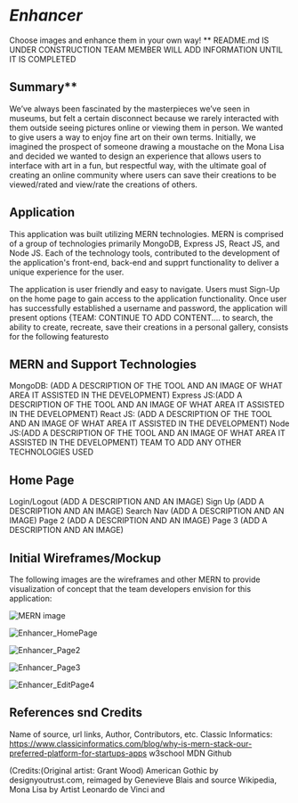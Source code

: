 # _Enhancer_
Choose images and enhance them in your own way!
                                                      ** README.md IS UNDER CONSTRUCTION
                                          TEAM MEMBER WILL ADD INFORMATION UNTIL IT IS COMPLETED
## Summary**
We’ve always been fascinated by the masterpieces we’ve seen in museums, but felt a certain disconnect because we rarely interacted with them outside seeing pictures online or viewing them in person.  We wanted to give users a way to enjoy fine art on their own terms.  Initially, we imagined the prospect of someone drawing a moustache on the Mona Lisa and decided we wanted to design an experience that allows users to interface with art in a fun, but respectful way, with the ultimate goal of creating an online community where users can save their creations to be viewed/rated and view/rate the creations of others.

## Application
This application was built utilizing MERN technologies. MERN is comprised of a group of technologies primarily MongoDB, Express JS, React JS, and Node JS. Each of the technology tools, contributed to the development of the application's front-end, back-end and supprt functionality to deliver a unique experience for the user.

The application is user friendly and easy to navigate. Users must Sign-Up on the home page to gain access to the application functionality. Once user has successfully established a username and password, the application will present options {TEAM: CONTINUE TO ADD CONTENT.... to search, the ability to create, recreate, save their creations in a personal gallery, consists for the following featuresto 

## MERN and Support Technologies
MongoDB: (ADD A DESCRIPTION OF THE TOOL AND AN IMAGE OF WHAT AREA IT ASSISTED IN THE DEVELOPMENT)
Express JS:(ADD A DESCRIPTION OF THE TOOL AND AN IMAGE OF WHAT AREA IT ASSISTED IN THE DEVELOPMENT)
React JS: (ADD A DESCRIPTION OF THE TOOL AND AN IMAGE OF WHAT AREA IT ASSISTED IN THE DEVELOPMENT)
Node JS:(ADD A DESCRIPTION OF THE TOOL AND AN IMAGE OF WHAT AREA IT ASSISTED IN THE DEVELOPMENT)
TEAM TO ADD ANY OTHER TECHNOLOGIES USED

## Home Page
Login/Logout (ADD A DESCRIPTION AND AN IMAGE)
Sign Up (ADD A DESCRIPTION AND AN IMAGE)
Search Nav (ADD A DESCRIPTION AND AN IMAGE)
Page 2 (ADD A DESCRIPTION AND AN IMAGE)
Page 3 (ADD A DESCRIPTION AND AN IMAGE)

## Initial Wireframes/Mockup
The following images are the wireframes and other MERN to provide visualization of concept that the team developers envision for this application:

![MERN image](https://user-images.githubusercontent.com/95545346/160200187-8eb78348-ae86-40dc-b7ac-4087d54f761c.png)

![Enhancer_HomePage](https://user-images.githubusercontent.com/95545346/160201138-48a3bdf9-8307-4532-bb0e-30952f8a673f.png)

![Enhancer_Page2](https://user-images.githubusercontent.com/95545346/160201173-2c325268-e10e-4921-8ca4-d64a1033d39e.png)

![Enhancer_Page3](https://user-images.githubusercontent.com/95545346/160201198-d9429863-f9b1-431f-bc64-5ee0e406902b.png)

![Enhancer_EditPage4](https://user-images.githubusercontent.com/95545346/160201244-4cf23944-e278-4b4b-b8b5-a8ff6c8b5ec6.png)


## References snd Credits
Name of source, url links, Author, Contributors, etc.
Classic Informatics: https://www.classicinformatics.com/blog/why-is-mern-stack-our-preferred-platform-for-startups-apps
w3school
MDN
Github
























(Credits:(Original artist: Grant Wood)  American Gothic by designyoutrust.com, reimaged by Genevieve Blais and source Wikipedia, Mona Lisa by Artist Leonardo de Vinci and 

